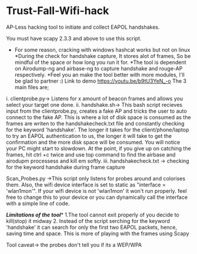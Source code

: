 # Trust-Fall-Wifi-hack
AP-Less hacking tool to initiate and collect EAPOL handshakes.

You must have scapy 2.3.3 and above to use this script.
* For some reason, cracking with windows hashcat works but not on linux
*During  the check for handshake capture, It stores alot of frames, So be mindful of the space or how long you run it for.
*The tool is dependent on Airodump-ng  and airbase-ng to capture handshake and rouge-AP respectively.
*Feel you an make the tool better with more modules, I'll be glad to partner :)
Link to demo https://youtu.be/b9tU3YeN_-o
The 3 main files are;

i. clientprobe.py-> Listens for x amount of beacon frames and allows you select your target one done. 
ii. handshake.sh-> This bash script recieves input from the clientprobe.py, creates a fake AP and tricks the user to auto connect to the fake AP. This is where a lot of disk space is consumed as the frames are writen to the handshakecheck.txt file and constantly checking for the keyword 'handshake'. The longer it takes for the client/phone/laptop to try an EAPOL authentication to us, the longer it will take to get the confirmation and the more disk space will be consumed. You will notice your PC might start to slowdown. At the point, if you give up on catching the frames, hit ctrl +c twice and use top command to find the airbase and airodupm processess and kill em softly.
iii. handshakecheck.txt -> checking for the keyword handshake during frame capture

Scan_Probes.py ->This script only listens for probes around and colorises them. Also, the wifi device interface is set to static as "interface = 'wlan1mon'". If your wifi device is not 'wlan1mon' it won't run properly. feel free to change this to your device or you can  dynamically call the interface with a simple line of code.


*****Limitations of the tool******
1.The tool cannot exit properly of you decide to kill(stop) it midway
2. Instead of the script serching for the keyword 'handshake' it can search for only the first two EAPOL packets, hence, saving time and space. This is more of playing with the frames using Scapy


Tool caveat-> the probes don't tell you if its a WEP/WPA


